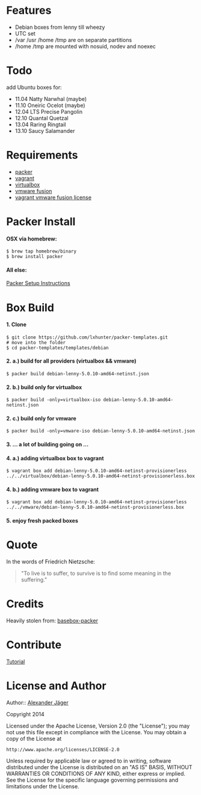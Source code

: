 Features
========
- Debian boxes from lenny till wheezy
- UTC set
- /var /usr /home /tmp are on separate partitions
- /home /tmp are mounted with nosuid, nodev and noexec

Todo
========
add Ubuntu boxes for:
- 11.04 Natty Narwhal (maybe)
- 11.10 Oneiric Ocelot (maybe)
- 12.04 LTS Precise Pangolin
- 12.10 Quantal Quetzal
- 13.04 Raring Ringtail 
- 13.10 Saucy Salamander

Requirements
========
- [packer](http://packer.io)
- [vagrant](http://vagrantup.com)
- [virtualbox](https://virtualbox.org)
- [vmware fusion](http://vmware.com/de/products/fusion)
- [vagrant vmware fusion license](http://vagrantup.com/vmware)

Packer Install 
========

#### OSX via homebrew:

```shell
$ brew tap homebrew/binary
$ brew install packer
```

#### All else:

[Packer Setup Instructions](http://packer.io/intro/getting-started/setup.html)

Box Build
========

#### 1. Clone
```shell
$ git clone https://github.com/lxhunter/packer-templates.git
# move into the folder
$ cd packer-templates/templates/debian
```

#### 2. a.) build for all providers (virtualbox && vmware)
```shell
$ packer build debian-lenny-5.0.10-amd64-netinst.json
```

#### 2. b.) build only for virtualbox
```shell
$ packer build -only=virtualbox-iso debian-lenny-5.0.10-amd64-netinst.json
```

#### 2. c.) build only for vmware
```shell
$ packer build -only=vmware-iso debian-lenny-5.0.10-amd64-netinst.json
```
#### 3. ... a lot of building going on ...

#### 4. a.) adding virtualbox box to vagrant 
```shell
$ vagrant box add debian-lenny-5.0.10-amd64-netinst-provisionerless ../../virtualbox/debian-lenny-5.0.10-amd64-netinst-provisionerless.box
```

#### 4. b.) adding vmware box to vagrant 
```shell
$ vagrant box add debian-lenny-5.0.10-amd64-netinst-provisionerless ../../vmware/debian-lenny-5.0.10-amd64-netinst-provisionerless.box
```

#### 5. enjoy fresh packed boxes

Quote
========
In the words of Friedrich Nietzsche:

> "To live is to suffer, to survive is to find some meaning in the suffering."

Credits
========

Heavily stolen from: [basebox-packer](https://github.com/misheska/basebox-packer/)

Contribute
==========

[Tutorial](http://kbroman.github.io/github_tutorial/pages/fork.html)

License and Author
==================

Author:: [Alexander Jäger](https://github.com/lxhunter)

Copyright 2014

Licensed under the Apache License, Version 2.0 (the "License");
you may not use this file except in compliance with the License.
You may obtain a copy of the License at

    http://www.apache.org/licenses/LICENSE-2.0

Unless required by applicable law or agreed to in writing, software
distributed under the License is distributed on an "AS IS" BASIS,
WITHOUT WARRANTIES OR CONDITIONS OF ANY KIND, either express or implied.
See the License for the specific language governing permissions and
limitations under the License.
